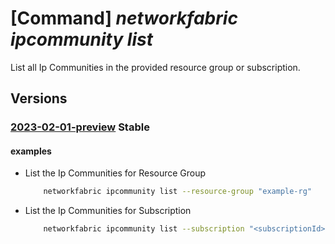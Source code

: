 # [Command] _networkfabric ipcommunity list_

List all Ip Communities in the provided resource group or subscription.

## Versions

### [2023-02-01-preview](/Resources/mgmt-plane/L3N1YnNjcmlwdGlvbnMve30vcHJvdmlkZXJzL21pY3Jvc29mdC5tYW5hZ2VkbmV0d29ya2ZhYnJpYy9pcGNvbW11bml0aWVz/2023-02-01-preview.xml) **Stable**

<!-- mgmt-plane /subscriptions/{}/providers/microsoft.managednetworkfabric/ipcommunities 2023-02-01-preview -->
<!-- mgmt-plane /subscriptions/{}/resourcegroups/{}/providers/microsoft.managednetworkfabric/ipcommunities 2023-02-01-preview -->

#### examples

- List the Ip Communities for Resource Group
    ```bash
        networkfabric ipcommunity list --resource-group "example-rg"
    ```

- List the Ip Communities for Subscription
    ```bash
        networkfabric ipcommunity list --subscription "<subscriptionId>"
    ```
